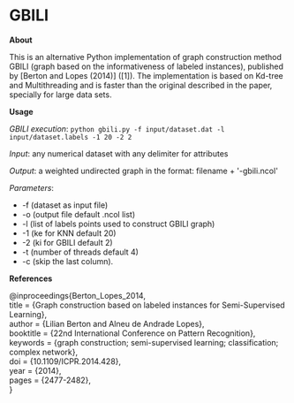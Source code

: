 # GBILI
**About**

This is an alternative Python implementation of graph construction method GBILI (graph based on the informativeness of labeled instances), published by [Berton and Lopes (2014)] ([1]). The implementation is based on Kd-tree and Multithreading and is faster than the original described in the paper, specially for large data sets. 

**Usage**

*GBILI execution*:  `python gbili.py -f input/dataset.dat -l input/dataset.labels -1 20 -2 2`

*Input*: any numerical dataset with any delimiter for attributes 

*Output*: a weighted undirected graph in the format: filename + '-gbili.ncol'

*Parameters*: 
* -f (dataset as input file)
* -o (output file default .ncol list)
* -l (list of labels points used to construct GBILI graph)
* -1 (ke for KNN default 20)
* -2 (ki for GBILI default 2)
* -t (number of  threads default 4)
* -c (skip the last column). 

**References**

@inproceedings{Berton_Lopes_2014,   
 title = {Graph construction based on labeled instances for Semi-Supervised Learning},   
 author = {Lilian Berton and Alneu de Andrade Lopes},   
 booktitle = {22nd International Conference on Pattern Recognition},   
 keywords = {graph construction; semi-supervised learning; classification; complex network},    
 doi = {10.1109/ICPR.2014.428},   
 year = {2014},   
 pages = {2477-2482},   
}
